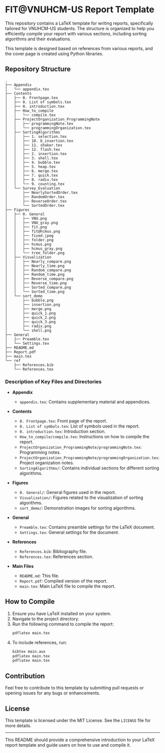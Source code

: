 # FIT@VNUHCM-US Report Template

This repository contains a LaTeX template for writing reports, specifically tailored for VNUHCM-US students. The structure is organized to help you efficiently compile your report with various sections, including sorting algorithms and their evaluations.

This template is designed based on references from various reports, and the cover page is created using Python libraries.

## Repository Structure

```
.
├── Appendix
│   └── appendix.tex
├── Contents
│   ├── 0. Frontpage.tex
│   ├── 0. List of symbols.tex
│   ├── 0. introduction.tex
│   ├── How_to_compile
│   │   └── compile.tex
│   ├── ProjectOrganization_ProgrammingNote
│   │   ├── programmingNote.tex
│   │   └── programmingOrganization.tex
│   ├── SortingAlgorithms
│   │   ├── 1. selection.tex
│   │   ├── 10. b_insertion.tex
│   │   ├── 11. shaker.tex
│   │   ├── 12. flash.tex
│   │   ├── 2. insertion.tex
│   │   ├── 3. shell.tex
│   │   ├── 4. bubble.tex
│   │   ├── 5. heap.tex
│   │   ├── 6. merge.tex
│   │   ├── 7. quick.tex
│   │   ├── 8. radix.tex
│   │   └── 9. counting.tex
│   └── Survey_Evaluation
│       ├── NearlySortedOrder.tex
│       ├── RandomOrder.tex
│       ├── ReverseOrder.tex
│       └── SortedOrder.tex
├── Figures
│   ├── 0. General
│   │   ├── VNU.png
│   │   ├── VNU_gray.png
│   │   ├── fit.png
│   │   ├── fit@hcmus.png
│   │   ├── fixed.jpeg
│   │   ├── folder.png
│   │   ├── hcmus.png
│   │   ├── hcmus_gray.png
│   │   └── tree_folder.png
│   ├── Visualization
│   │   ├── Nearly_compare.png
│   │   ├── Nearly_time.png
│   │   ├── Random_compare.png
│   │   ├── Random_time.png
│   │   ├── Reverse_compare.png
│   │   ├── Reverse_time.png
│   │   ├── Sorted_compare.png
│   │   └── Sorted_time.png
│   └── sort_demo
│       ├── bubble.png
│       ├── insertion.png
│       ├── merge.png
│       ├── quick_1.png
│       ├── quick_2.png
│       ├── quick_3.png
│       ├── radix.png
│       └── shell.png
├── General
│   ├── Preamble.tex
│   └── Settings.tex
├── README.md
├── Report.pdf
├── main.tex
└── ref
    ├── References.bib
    └── References.tex
```

### Description of Key Files and Directories

- **Appendix**
  - `appendix.tex`: Contains supplementary material and appendices.

- **Contents**
  - `0. Frontpage.tex`: Front page of the report.
  - `0. List of symbols.tex`: List of symbols used in the report.
  - `0. introduction.tex`: Introduction section.
  - `How_to_compile/compile.tex`: Instructions on how to compile the report.
  - `ProjectOrganization_ProgrammingNote/programmingNote.tex`: Programming notes.
  - `ProjectOrganization_ProgrammingNote/programmingOrganization.tex`: Project organization notes.
  - `SortingAlgorithms/`: Contains individual sections for different sorting algorithms.

- **Figures**
  - `0. General/`: General figures used in the report.
  - `Visualization/`: Figures related to the visualization of sorting algorithms.
  - `sort_demo/`: Demonstration images for sorting algorithms.

- **General**
  - `Preamble.tex`: Contains preamble settings for the LaTeX document.
  - `Settings.tex`: General settings for the document.

- **References**
  - `References.bib`: Bibliography file.
  - `References.tex`: References section.

- **Main Files**
  - `README.md`: This file.
  - `Report.pdf`: Compiled version of the report.
  - `main.tex`: Main LaTeX file to compile the report.

## How to Compile

1. Ensure you have LaTeX installed on your system.
2. Navigate to the project directory.
3. Run the following command to compile the report:
   ```sh
   pdflatex main.tex
   ```
4. To include references, run:
   ```sh
   bibtex main.aux
   pdflatex main.tex
   pdflatex main.tex
   ```

## Contribution

Feel free to contribute to this template by submitting pull requests or opening issues for any bugs or enhancements.

## License

This template is licensed under the MIT License. See the `LICENSE` file for more details.

---

This README should provide a comprehensive introduction to your LaTeX report template and guide users on how to use and compile it.
